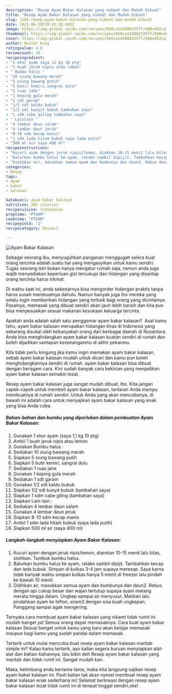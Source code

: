 ```yaml
---
description: "Resep Ayam Bakar Kalasan yang nikmat dan Mudah Dibuat"
title: "Resep Ayam Bakar Kalasan yang nikmat dan Mudah Dibuat"
slug: 1101-resep-ayam-bakar-kalasan-yang-nikmat-dan-mudah-dibuat
date: 2021-06-29T20:41:20.693Z
image: https://img-global.cpcdn.com/recipes/6b9ca143888335ff/680x482cq70/ayam-bakar-kalasan-foto-resep-utama.jpg
thumbnail: https://img-global.cpcdn.com/recipes/6b9ca143888335ff/680x482cq70/ayam-bakar-kalasan-foto-resep-utama.jpg
cover: https://img-global.cpcdn.com/recipes/6b9ca143888335ff/680x482cq70/ayam-bakar-kalasan-foto-resep-utama.jpg
author: Hester King
ratingvalue: 4.8
reviewcount: 10
recipeingredient:
- "1 ekor ayam saya 11 kg 10 ptg"
- "1 buah jeruk nipis atau lemon"
- " Bumbu halus "
- "10 siung bawang merah"
- "5 siung bawang putih"
- "5 butir kemiri sangrai dulu"
- "1 ruas jahe"
- "1 keping gula merah"
- "1 sdt garam"
- "1/2 sdt kaldu bubuk"
- "1/2 sdt kunyit bubuk tambahan saya"
- "1 sdm cabe giling tambahan saya"
- " Lainlain "
- "4 lembar daun salam"
- "4 lembar daun jeruk"
- "8-10 sdm kecap manis"
- "1 sdm lada hitam bubuk saya lada putih"
- "500 ml air saya 400 ml"
recipeinstructions:
- "Kucuri ayam dengan jeruk nipis/lemon, diamkan 10-15 menit lalu bilas, sisihkan. Tumbuk bumbu halus."
- "Balurkan bumbu halus ke ayam, ratakn sambil dipijit. Tambahkan kecap dan lada bubuk. Simpan di kulkas 3-4 jam supaya meresap. Saya karna tidak banyak waktu simpan kulkas hanya 5 menit di freezer lalu pindah ke bawah 10 menit."
- "Didihkan air, masukkan semua ayam dan bumbunya dan daun2. Rebus dengan api cukup besar dan wajan tertutup supaya ayam matang merata hingga dalam. Ungkep sampai air menyusut. Matikan lalu pindahkan ayam ke teflon, siram2 dengan sisa kuah ungkepan. Panggang sampai agak mengering."
categories:
- Resep
tags:
- ayam
- bakar
- kalasan

katakunci: ayam bakar kalasan 
nutrition: 201 calories
recipecuisine: Indonesian
preptime: "PT40M"
cooktime: "PT58M"
recipeyield: "1"
recipecategory: Dessert

---
```



![Ayam Bakar Kalasan](https://img-global.cpcdn.com/recipes/6b9ca143888335ff/680x482cq70/ayam-bakar-kalasan-foto-resep-utama.jpg)

Sebagai seorang ibu, menyuguhkan panganan menggugah selera buat orang tercinta adalah suatu hal yang mengasyikan untuk kamu sendiri. Tugas seorang istri bukan hanya mengatur rumah saja, namun anda juga wajib menyediakan keperluan gizi tercukupi dan hidangan yang disantap orang tercinta harus nikmat.

Di waktu  saat ini, anda sebenarnya bisa mengorder hidangan praktis tanpa harus susah membuatnya dahulu. Namun banyak juga lho mereka yang selalu ingin memberikan hidangan yang terbaik bagi orang yang dicintainya. Pasalnya, memasak yang dibuat sendiri akan jauh lebih bersih dan kita pun bisa menyesuaikan sesuai makanan kesukaan keluarga tercinta. 



Apakah anda adalah salah satu penggemar ayam bakar kalasan?. Asal kamu tahu, ayam bakar kalasan merupakan hidangan khas di Indonesia yang sekarang disukai oleh kebanyakan orang dari berbagai daerah di Nusantara. Anda bisa menghidangkan ayam bakar kalasan buatan sendiri di rumah dan boleh dijadikan santapan kesenanganmu di akhir pekanmu.

Kita tidak perlu bingung jika kamu ingin memakan ayam bakar kalasan, sebab ayam bakar kalasan mudah untuk dicari dan kamu pun boleh menghidangkannya sendiri di rumah. ayam bakar kalasan bisa dibuat dengan beragam cara. Kini sudah banyak cara kekinian yang menjadikan ayam bakar kalasan semakin lezat.

Resep ayam bakar kalasan juga sangat mudah dibuat, lho. Kita jangan capek-capek untuk membeli ayam bakar kalasan, lantaran Anda mampu membuatnya di rumah sendiri. Untuk Anda yang akan mencobanya, di bawah ini adalah cara untuk menyajikan ayam bakar kalasan yang enak yang bisa Anda coba.

<!--inarticleads1-->

##### Bahan-bahan dan bumbu yang diperlukan dalam pembuatan Ayam Bakar Kalasan:

1. Gunakan 1 ekor ayam (saya 1,1 kg 10 ptg)
1. Ambil 1 buah jeruk nipis atau lemon
1. Gunakan  Bumbu halus :
1. Sediakan 10 siung bawang merah
1. Siapkan 5 siung bawang putih
1. Siapkan 5 butir kemiri, sangrai dulu
1. Sediakan 1 ruas jahe
1. Gunakan 1 keping gula merah
1. Sediakan 1 sdt garam
1. Gunakan 1/2 sdt kaldu bubuk
1. Siapkan 1/2 sdt kunyit bubuk (tambahan saya)
1. Siapkan 1 sdm cabe giling (tambahan saya)
1. Siapkan  Lain-lain :
1. Sediakan 4 lembar daun salam
1. Gunakan 4 lembar daun jeruk
1. Siapkan 8-10 sdm kecap manis
1. Ambil 1 sdm lada hitam bubuk (saya lada putih)
1. Siapkan 500 ml air (saya 400 ml)




<!--inarticleads2-->

##### Langkah-langkah menyiapkan Ayam Bakar Kalasan:

1. Kucuri ayam dengan jeruk nipis/lemon, diamkan 10-15 menit lalu bilas, sisihkan. Tumbuk bumbu halus.
1. Balurkan bumbu halus ke ayam, ratakn sambil dipijit. Tambahkan kecap dan lada bubuk. Simpan di kulkas 3-4 jam supaya meresap. Saya karna tidak banyak waktu simpan kulkas hanya 5 menit di freezer lalu pindah ke bawah 10 menit.
1. Didihkan air, masukkan semua ayam dan bumbunya dan daun2. Rebus dengan api cukup besar dan wajan tertutup supaya ayam matang merata hingga dalam. Ungkep sampai air menyusut. Matikan lalu pindahkan ayam ke teflon, siram2 dengan sisa kuah ungkepan. Panggang sampai agak mengering.




Ternyata cara membuat ayam bakar kalasan yang nikamt tidak rumit ini mudah banget ya! Semua orang dapat memasaknya. Cara buat ayam bakar kalasan Sesuai banget untuk kamu yang baru akan belajar memasak maupun bagi kamu yang sudah pandai dalam memasak.

Tertarik untuk mulai mencoba buat resep ayam bakar kalasan mantab simple ini? Kalau kamu tertarik, ayo kalian segera buruan menyiapkan alat-alat dan bahan-bahannya, lalu bikin deh Resep ayam bakar kalasan yang mantab dan tidak rumit ini. Sangat mudah kan. 

Maka, ketimbang anda berlama-lama, maka kita langsung sajikan resep ayam bakar kalasan ini. Pasti kalian tak akan nyesel membuat resep ayam bakar kalasan enak sederhana ini! Selamat berkreasi dengan resep ayam bakar kalasan lezat tidak rumit ini di tempat tinggal sendiri,oke!.


